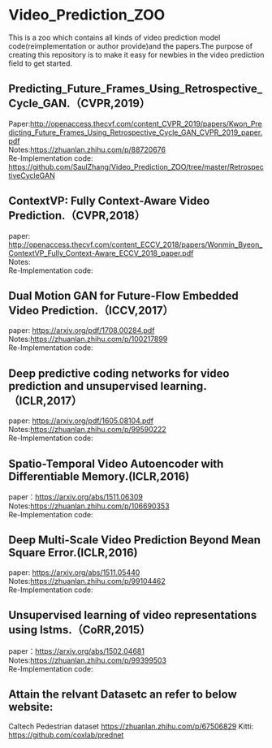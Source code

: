 # Video_Prediction_ZOO
This is a zoo which contains all kinds of video prediction model code(reimplementation or author provide)and the papers.The purpose of creating this repository is to make it easy for newbies in the video prediction field to get started.


Predicting_Future_Frames_Using_Retrospective_Cycle_GAN.（CVPR,2019）
---------------------------------
Paper:http://openaccess.thecvf.com/content_CVPR_2019/papers/Kwon_Predicting_Future_Frames_Using_Retrospective_Cycle_GAN_CVPR_2019_paper.pdf<br>
Notes:https://zhuanlan.zhihu.com/p/88720676<br>
Re-Implementation code: https://github.com/SaulZhang/Video_Prediction_ZOO/tree/master/RetrospectiveCycleGAN <br>

ContextVP: Fully Context-Aware Video Prediction.（CVPR,2018）
---------------------------------
paper: http://openaccess.thecvf.com/content_ECCV_2018/papers/Wonmin_Byeon_ContextVP_Fully_Context-Aware_ECCV_2018_paper.pdf<br>
Notes:<br>
Re-Implementation code: <br>

Dual Motion GAN for Future-Flow Embedded Video Prediction.（ICCV,2017）
---------------------------------
paper: https://arxiv.org/pdf/1708.00284.pdf<br>
Notes:https://zhuanlan.zhihu.com/p/100217899<br>
Re-Implementation code: <br>

Deep predictive coding networks for video prediction and unsupervised learning.（ICLR,2017）
---------------------------------
paper: https://arxiv.org/pdf/1605.08104.pdf<br>
Notes:https://zhuanlan.zhihu.com/p/99590222<br>
Re-Implementation code: <br>


Spatio-Temporal Video Autoencoder with Differentiable Memory.(ICLR,2016)
---------------------------------
paper：https://arxiv.org/abs/1511.06309<br>
Notes:https://zhuanlan.zhihu.com/p/106690353<br>
Re-Implementation code: <br>

Deep Multi-Scale Video Prediction Beyond Mean Square Error.(ICLR,2016)
---------------------------------
paper: https://arxiv.org/abs/1511.05440<br>
Notes:https://zhuanlan.zhihu.com/p/99104462<br>
Re-Implementation code: <br>

Unsupervised learning of video representations using lstms.（CoRR,2015）
---------------------------------
paper：https://arxiv.org/abs/1502.04681<br>
Notes:https://zhuanlan.zhihu.com/p/99399503<br>
Re-Implementation code: <br>


## Attain the relvant Datasetc an refer to below website:
Caltech Pedestrian dataset  https://zhuanlan.zhihu.com/p/67506829
Kitti: https://github.com/coxlab/prednet

